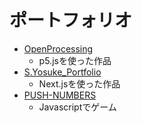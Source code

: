 # ポートフォリオ

- [OpenProcessing](https://openprocessing.org/user/373077?view=sketches&o=3)
  - p5.jsを使った作品
- [S.Yosuke_Portfolio](https://portfolio-nu-amber-42.vercel.app/)
  - Next.jsを使った作品
- [PUSH-NUMBERS](http://eva44snz.html.xdomain.jp/push-numbers/index.html)
  - Javascriptでゲーム
